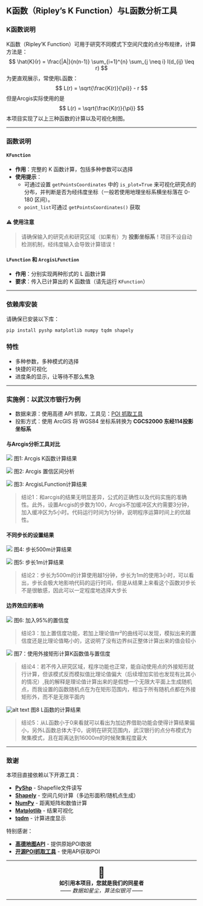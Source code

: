 ## K函数（Ripley’s K Function）与L函数分析工具

### K函数说明
K函数（Ripley’K Function）可用于研究不同模式下空间尺度的点分布规律，计算方法是：
$$
\hat{K}(r) = \frac{|A|}{n(n-1)} \sum_{i=1}^{n} \sum_{j \neq i} I(d_{ij} \leq r) 
$$
为更直观展示，常使用L函数：
$$
L(r) = \sqrt{\frac{K(r)}{\pi}} - r
$$
但是Arcgis实际使用的是
$$
L(r) = \sqrt{\frac{K(r)}{\pi}}
$$
本项目实现了以上三种函数的计算以及可视化制图。

---
### 函数说明

#### `KFunction`

* **作用**：完整的 K 函数计算，包括多种参数可以选择
* **使用提示**：
    * 可通过设置 `getPointsCoordinates` 中的 `is_plot=True` 来可视化研究点的分布，并判断是否为经纬度坐标（一般若使用地理坐标系横坐标落在 0-180 区间）。
    * `point_list`可通过 `getPointsCoordinates()` 获取

#### ⚠ 使用注意

> 请确保输入的研究点和研究区域（如果有）为 **投影坐标系**！项目不设自动检测机制，经纬度输入会导致计算错误！

#### `LFunction` 和 `ArcgisLFunction`

* **作用**：分别实现两种形式的 L 函数计算
* **要求**：传入已计算出的 K 函数值（请先运行 `KFunction`）

---

### 依赖库安装

请确保已安装以下库：

```bash
pip install pyshp matplotlib numpy tqdm shapely
```

### 特性

* 多种参数，多种模式的选择
* 快捷的可视化
* 进度条的显示，让等待不那么焦急

---

### 实施例：以武汉市银行为例

* 数据来源：使用高德 API 抓取，工具见：[POI 抓取工具](https://github.com/liujiao111/poi)
* 投影方式：使用 ArcGIS 将 WGS84 坐标系转换为 **CGCS2000 东经114投影坐标系**

#### 与Arcgis分析工具对比

![](assets/arcgis的K函数计算结果.png)
图1: Arcgis K函数计算结果</em></p>

![](assets\arcgis_置信度.png)
图2: Arcgis 置信区间分析</em></p>
    
 ![](assets\银行最远距离34000步长300L函数.png)
 图3: ArcgisLFunction计算结果

>结论1：和arcgis的结果无明显差异，公式的正确性以及代码实施的准确性。此外，设置Arcgis的步数为100，Arcgis不加缓冲区大约需要3分钟，加入缓冲区为5小时。代码运行时间为1分钟，说明程序运算时间上的优越性。

#### 不同步长的设置结果

![](assets\武汉银行最大距离34000步长500.png)
图4: 步长500m计算结果

![](assets\银行rmax34000_stepsize1.png)
图5: 步长1m计算结果


>结论2：步长为500m的计算使用越1分钟，步长为1m的使用3小时，可以看出，步长会极大地影响代码的运行时间，但是从结果上来看这个函数对步长不是很敏感，因此可以一定程度地选择大步长

#### 边界效应的影响

![](assets\银行rmax34000_stepsize500.png)
图6: 加入95%的置信度

>结论3：加上置信度功能，若加上理论值πr²的曲线可以发现，模拟出来的置信度还是比理论值略小的，这说明了没有边界纠正整体计算出来的值会较小


![](assets\银行rmax34000_stepsize500_studyareaNone.png)
图7：使用外接矩形计算K函数值与置信度

>结论4：若不传入研究区域，程序功能也正常，能自动使用点的外接矩形就行计算，但该模式反而模拟值比理论值偏大（后续增加实验也发现有比其小的情况）,我的解释是理论值计算出来的是假想一个无限大平面上生成随机点，而我设置的函数随机点在为在矩形范围内，相当于所有随机点都在外接矩形外，而不是无限平面内

![alt text](assets\武汉银行35000步长300L函数.png)
图8 L函数的计算结果
>结论5：从L函数小于0来看就可以看出为加边界借助功能会使得计算结果偏小，另外L函数总体大于0，说明在研究范围内，武汉银行的点分布模式为聚集模式，且在距离达到16000m的时候聚集程度最大

---

### 致谢
本项目直接依赖以下开源工具：

- **[PyShp](https://github.com/GeospatialPython/pyshp)** - Shapefile文件读写
- **[Shapely](https://shapely.readthedocs.io/)** - 空间几何计算（多边形面积/随机点生成）
- **[NumPy](https://numpy.org/)** - 距离矩阵和数值计算
- **[Matplotlib](https://matplotlib.org/)** - 结果可视化
- **[tqdm](https://github.com/tqdm/tqdm)** - 计算进度显示

特别感谢：
- **[高德地图API](https://lbs.amap.com/)** - 提供原始POI数据
- **[开源POI抓取工具](https://github.com/liujiao111/poi)** - 使用API获取POI 

---

<div align="center">
  <span style="font-size: 2em;">🌌</span>
  <br>
  <b>如引用本项目，您就是我们的同星者</b>
  <br>
  <i>—— 数据如星尘，算法似银河 ——</i>
</div>

---
